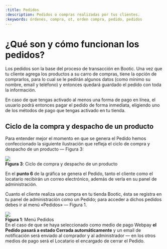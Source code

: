 ```yaml
---
:title: Pedidos
:description: Pedidos o compras realizadas por tus clientes.
:keywords: órdenes, compra, ot, orden compra, pedido, pedidos
---
```


# ¿Qué son y cómo funcionan los pedidos?

Los pedidos son la base del proceso de transacción en Bootic. Una vez que tu cliente agrega los productos a su carro de compras, tiene la opción de comprarlos, para lo cual se le pedirán algunos datos (como mínimo su nombre, email y teléfono) y entonces quedará guardado el pedido con toda la información.

En caso de que tengas activado al menos una forma de pago en línea, el usuario podrá entonces pagar el pedido de forma inmediata, eligiendo uno de los métodos de pago que tengas activado en tu tienda.

## Ciclo de la compra y despacho de un producto

Para entender mejor el momento en que se genera  el Pedido hemos confeccionado la
siguiente ilustración que refleja el ciclo de compra y despacho de un producto
— Figura 3:

<div class="captura">
  <div class="c-contenido">
      <a rel="fancybox" href="/img/admin/orders-ciclo-big.png"><img src="/img/admin/orders-ciclo-th.png"></a>
  </div>
  <div class="c-pie"><strong>Figura 3</strong>: Ciclo de compra y despacho de un
producto</div>
</div>

En el **punto 6** de la gráfica se genera el Pedido, tanto el cliente como el
locatario recibirán un correo electrónico, además de verla en su panel de
administración.

Cuanto el cliente realiza una compra en tu tienda Bootic, ésta se registra en tu
panel de administración como un Pedido; para acceder a dichos pedidos debes ir al
menú «Pedidos» — Figura 1.

<div class="captura">
  <div class="c-contenido">
      <img src="/img/admin/orders-menu.png">
  </div>
  <div class="c-pie"><strong>Figura 1</strong>: Menú Pedidos</div>
</div>

<div class="tip">
En el caso de que se haya seleccionado como medio de pago Webpay <strong>el Pedido pasará
a estado Cerrada automáticamente</strong> y un email de notificación será enviado al comprador y al administrador — en los otros medios de pago será el Locatario el encargado de cerrar el Pedido.
</div>
